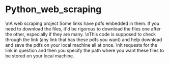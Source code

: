 # Python_web_scraping
\nA web scraping project
Some links have pdfs embedded in them. If you need to download the files, it'd be rigorous to download the files one after the other, especially if they are many. 
\nThis code is supposed to check through the link (any link that has these pdfs you want) and help download and save the pdfs on your local machine all at once.
\nIt requests for the link in question and then you specify the path where you want these files to be stored on your local machine. 
